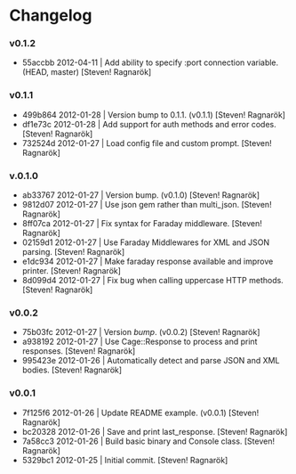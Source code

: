 Changelog
=========

### v0.1.2
* 55accbb 2012-04-11 | Add ability to specify :port connection variable. (HEAD, master) [Steven! Ragnarök]

### v0.1.1
* 499b864 2012-01-28 | Version bump to 0.1.1. (v0.1.1) [Steven! Ragnarök]
* df1e73c 2012-01-28 | Add support for auth methods and error codes. [Steven! Ragnarök]
* 732524d 2012-01-27 | Load config file and custom prompt. [Steven! Ragnarök]

### v.0.1.0
* ab33767 2012-01-27 | Version bump. (v0.1.0) [Steven! Ragnarök]
* 9812d07 2012-01-27 | Use json gem rather than multi_json. [Steven! Ragnarök]
* 8ff07ca 2012-01-27 | Fix syntax for Faraday middleware. [Steven! Ragnarök]
* 02159d1 2012-01-27 | Use Faraday Middlewares for XML and JSON parsing. [Steven! Ragnarök]
* e1dc934 2012-01-27 | Make faraday response available and improve printer. [Steven! Ragnarök]
* 8d099d4 2012-01-27 | Fix bug when calling uppercase HTTP methods. [Steven! Ragnarök]

### v0.0.2
* 75b03fc 2012-01-27 | Version *bump*. (v0.0.2) [Steven! Ragnarök]
* a938192 2012-01-27 | Use Cage::Response to process and print responses. [Steven! Ragnarök]
* 995423e 2012-01-26 | Automatically detect and parse JSON and XML bodies. [Steven! Ragnarök]

### v0.0.1
* 7f125f6 2012-01-26 | Update README example. (v0.0.1) [Steven! Ragnarök]
* bc20328 2012-01-26 | Save and print last_response. [Steven! Ragnarök]
* 7a58cc3 2012-01-26 | Build basic binary and Console class. [Steven! Ragnarök]
* 5329bc1 2012-01-25 | Initial commit. [Steven! Ragnarök]
